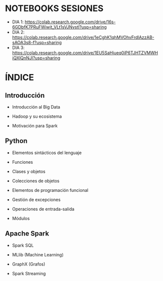# NOTEBOOKS SESIONES

- DIA 1: https://colab.research.google.com/drive/16s-6GDbfK7PRuFWiwit_VLt1sVJNvstl?usp=sharing
- DIA 2: https://colab.research.google.com/drive/1eCghK1qhMVOhvFrdlAzzAB-sAOA3s8-f?usp=sharing
- DIA 3: https://colab.research.google.com/drive/1EU5SaHjueq0iP6TJHTZVMWHiQXlQnNJI?usp=sharing


# ÍNDICE

## Introducción

- Introducción al Big Data

- Hadoop y su ecosistema

- Motivación para Spark

## Python

- Elementos sintácticos del lenguaje

- Funciones

- Clases y objetos

- Colecciones de objetos

- Elementos de programación funcional

- Gestión de excepciones

- Operaciones de entrada-salida

- Módulos

## Apache Spark

- Spark SQL

- MLlib (Machine Learning)

- GraphX (Grafos)

- Spark Streaming


